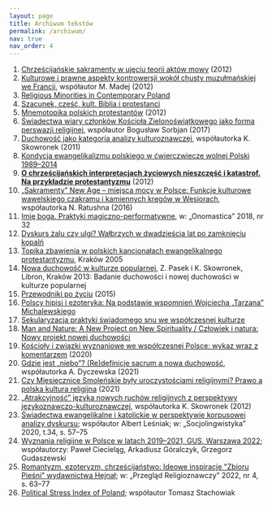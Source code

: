 ```yaml
---
layout: page
title: Archiwum tekstów
permalink: /archiwum/
nav: true
nav_order: 4
---
```


1. [Chrześcijańskie sakramenty w ujęciu teorii aktów mowy](https://www.academia.edu/12085346/Chrze%C5%9Bcija%C5%84skie_sakramenty_w_uj%C4%99ciu_teorii_akt%C3%B3w_mowy) (2012)
2. [Kulturowe i prawne aspekty kontrowersji wokół chusty muzułmańskiej we Francji](http://yadda.icm.edu.pl/cejsh/element/bwmeta1.element.cejsh-577352ac-7105-423e-89bd-5c737099eb2e), współautor M. Madej (2012)
3. [Religious Minorities in Contemporary Poland](https://link.springer.com/chapter/10.1057/978-1-137-43751-8_8)
4. [Szacunek, cześć, kult. Biblia i protestanci](http://www.ejournals.eu/Studia-Religiologica/Tom-46-2013/Numer-46-43-2013/art/2422/)
5. [Mnemotopika polskich protestantów](http://www.ejournals.eu/Przeglad-Kulturoznawczy/Przeglad-Kulturoznawczy-2012/Numer-1-11-2012/art/1150/) (2012)
6. [Świadectwa wiary członków Kościoła Zielonoświątkowego jako forma perswazji religijnej](http://bazhum.muzhp.pl/media//files/Rocznik_Teologiczny/Rocznik_Teologiczny-r2017-t59-n1/Rocznik_Teologiczny-r2017-t59-n1-s173-196/Rocznik_Teologiczny-r2017-t59-n1-s173-196.pdf), współautor Bogusław Sorbjan (2017)
7. [Duchowość jako kategoria analizy kulturoznawczej](https://wuwr.pl/pkult/article/view/5309), współautorka K. Skowronek (2011)
8. [Kondycja ewangelikalizmu polskiego w ćwierczwiecze wolnej Polski 1989–2014](http://wst.kei.pl/wsts/wp-content/uploads/2016/05/Kondycja-ewangelikalizmu-polskiego-w-wierwiecze-wolnej-Polski-1989-2014.pdf)
9. **[O chrześcijańskich interpretacjach życiowych nieszczęść i katastrof. Na przykładzie protestantyzmu](https://wuwr.pl/cac/article/view/896)** (2012)
10. [„Sakramenty” New Age – miejsca mocy w Polsce: Funkcje kulturowe wawelskiego czakramu i kamiennych kręgów w Węsiorach](http://www.ptr.edu.pl/images/Przeglad_Religioznawczy/PR_2016/nPR_2_16_S.pdf), współautorka N. Ratushna (2016)
11. [Imię boga. Praktyki magiczno-performatywne](http://rcin.org.pl/Content/105794/Pasek.pdf), w: „Onomastica” 2018, nr 32
12. [Dyskurs żalu czy ulgi? Wałbrzych w dwadzieścia lat po zamknięciu kopalń](http://akademicka.pl/ebooks/free/a6648a83eb04d4e5df7412868757af26.pdf)
13. [Topika zbawienia w polskich kancjonałach ewangelikalnego protestantyzmu](https://core.ac.uk/download/pdf/288120357.pdf), Kraków 2005
14. [Nowa duchowość w kulturze popularnej](http://libron.pl/katalog/czytaj/id/112), Z. Pasek i K. Skowronek, Libron, Kraków 2013: Badanie duchowości i nowej duchowości w kulturze popularnej
15. [Przewodniki po życiu](https://wuwr.pl/pkult/article/view/5510) (2015)
16. [Polscy hipisi i ezoteryka: Na podstawie wspomnień Wojciecha „Tarzana” Michalewskiego](http://libron.pl/katalog/czytaj/id/271)
17. [Sekularyzacja praktyki świadomego snu we współczesnej kulturze](https://www.academia.edu/12368584/Sny_w_kulturze)
18. [Man and Nature: A New Project on New Spirituality / Człowiek i natura: Nowy projekt nowej duchowości](https://ekorozwoj.pollub.pl/index.php/number-722012/man-and-nature-a-new-project-on-new-spirituality/)
19. [Kościoły i związki wyznaniowe we współczesnej Polsce: wykaz wraz z komentarzem](https://journal.ptr.edu.pl/index.php/ptr/article/view/161) (2020)
20. [Gdzie jest „niebo”? (Re)definicje sacrum a nowa duchowość](https://journal.ptr.edu.pl/index.php/ptr/article/view/249/240), współautorka A. Dyczewska (2021)
21. [Czy Miesięcznice Smoleńskie były uroczystościami religijnymi? Prawo a polska kultura religijna](https://czasopisma.kul.pl/index.php/spw/article/view/12703/12045) (2021)
22. [„Atrakcyjność” języka nowych ruchów religijnych z perspektywy językoznawczo-kulturoznawczej](https://rjp.pan.pl/index.php?option=com_content&view=article&id=1360), współautorka K. Skowronek (2012)
23. [Świadectwa ewangelikalne i katolickie w perspektywie korpusowej analizy dyskursu](https://socjolingwistyka.ijp.pan.pl/index.php/SOCJO/article/view/180/198); współautor Albert Leśniak; w: „Socjolingwistyka” 2020, t.34, s. 57–75
24. [Wyznania religijne w Polsce w latach 2019–2021, GUS, Warszawa 2022](https://stat.gov.pl/obszary-tematyczne/inne-opracowania/wyznania-religijne/wyznania-religijne-w-polsce-2019-2021,5,3.html); współautorzy: Paweł Ciecieląg, Arkadiusz Góralczyk, Grzegorz Gudaszewski
25. [Romantyzm, ezoteryzm, chrześcijaństwo: Ideowe inspiracje "Zbioru Pieśni" wydawnictwa Hejnał](https://journal.ptr.edu.pl/index.php/ptr/article/view/386/344); w: „Przegląd Religioznawczy” 2022, nr 4, s. 63–77
26. [Political Stress Index of Poland](https://arxiv.org/pdf/2405.01163); współautor Tomasz Stachowiak

